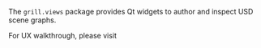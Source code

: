The `grill.views` package provides Qt widgets to author and inspect USD scene graphs.

For UX walkthrough, please visit 